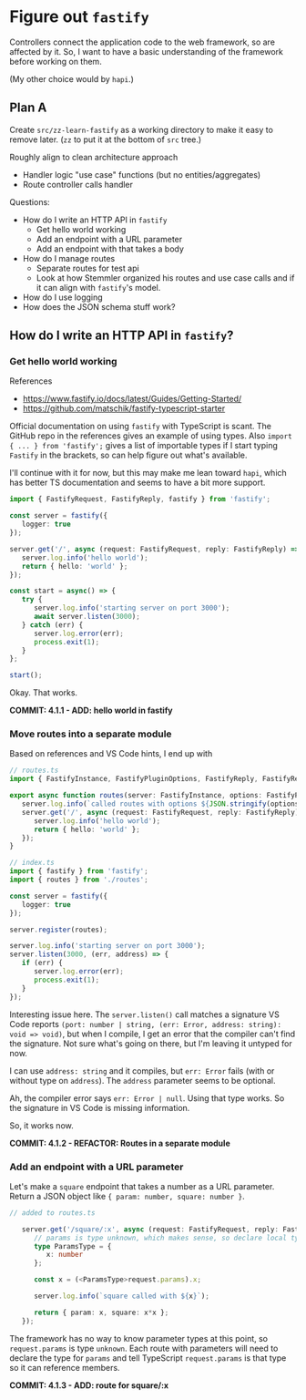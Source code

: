 # Figure out `fastify`


Controllers connect the application code to the web framework, so are affected by it. So, I want to have a basic understanding of the framework before working on them.

(My other choice would by `hapi`.)

## Plan A
Create `src/zz-learn-fastify` as a working directory to make it easy to remove later. (`zz` to put it at the bottom of `src` tree.)

Roughly align to clean architecture approach
* Handler logic "use case" functions (but no entities/aggregates)
* Route controller calls handler

Questions:
* How do I write an HTTP API in `fastify`
  * Get hello world working
  * Add an endpoint with a URL parameter
  * Add an endpoint with that takes a body
* How do I manage routes
  * Separate routes for test api
  * Look at how Stemmler organized his routes and use case calls and if it can align with `fastify`'s model.
* How do I use logging
* How does the JSON schema stuff work?

## How do I write an HTTP API in `fastify`?

### Get hello world working
References
* https://www.fastify.io/docs/latest/Guides/Getting-Started/
* https://github.com/matschik/fastify-typescript-starter

Official documentation on using `fastify` with TypeScript is scant. The GitHub repo in the references gives an example of using types. Also `import { ... } from 'fastify';` gives a list of importable types if I start typing `Fastify` in the brackets, so can help figure out what's available.

I'll continue with it for now, but this may make me lean toward `hapi`, which has better TS documentation and seems to have a bit more support.

```typescript
import { FastifyRequest, FastifyReply, fastify } from 'fastify';

const server = fastify({
   logger: true
});

server.get('/', async (request: FastifyRequest, reply: FastifyReply) => {
   server.log.info('hello world');
   return { hello: 'world' };
});

const start = async() => {
   try {
      server.log.info('starting server on port 3000');
      await server.listen(3000);
   } catch (err) {
      server.log.error(err);
      process.exit(1);
   }
};

start();
```

Okay. That works.

**COMMIT: 4.1.1 - ADD: hello world in fastify**

### Move routes into a separate module
Based on references and VS Code hints, I end up with

```typescript
// routes.ts
import { FastifyInstance, FastifyPluginOptions, FastifyReply, FastifyRequest } from 'fastify';

export async function routes(server: FastifyInstance, options: FastifyPluginOptions) {
   server.log.info(`called routes with options ${JSON.stringify(options)}`);
   server.get('/', async (request: FastifyRequest, reply: FastifyReply) => {
      server.log.info('hello world');
      return { hello: 'world' };
   });
}
```

```typescript
// index.ts
import { fastify } from 'fastify';
import { routes } from './routes';

const server = fastify({
   logger: true
});

server.register(routes);

server.log.info('starting server on port 3000');
server.listen(3000, (err, address) => {
   if (err) {
      server.log.error(err);
      process.exit(1);
   }
});
```

Interesting issue here. The `server.listen()` call matches a signature VS Code reports `(port: number | string, (err: Error, address: string): void => void)`, but when I compile, I get an error that the compiler can't find the signature. Not sure what's going on there, but I'm leaving it untyped for now.

I can use `address: string` and it compiles, but `err: Error` fails (with or without type on `address`). The `address` parameter seems to be optional.

Ah, the compiler error says `err: Error | null`. Using that type works. So the signature in VS Code is missing information.

So, it works now.

**COMMIT: 4.1.2 - REFACTOR: Routes in a separate module**

### Add an endpoint with a URL parameter
Let's make a `square` endpoint that takes a number as a URL parameter.
Return a JSON object like `{ param: number, square: number }`.

```typescript
// added to routes.ts

   server.get('/square/:x', async (request: FastifyRequest, reply: FastifyReply) => {
      // params is type unknown, which makes sense, so declare local type and use it
      type ParamsType = {
         x: number
      };

      const x = (<ParamsType>request.params).x;

      server.log.info(`square called with ${x}`);

      return { param: x, square: x*x };
   });
```

The framework has no way to know parameter types at this point, so `request.params` is type `unknown`. Each route with parameters will need to declare the type for `params` and tell TypeScript `request.params` is that type so it can reference members.

**COMMIT: 4.1.3 - ADD: route for square/:x**